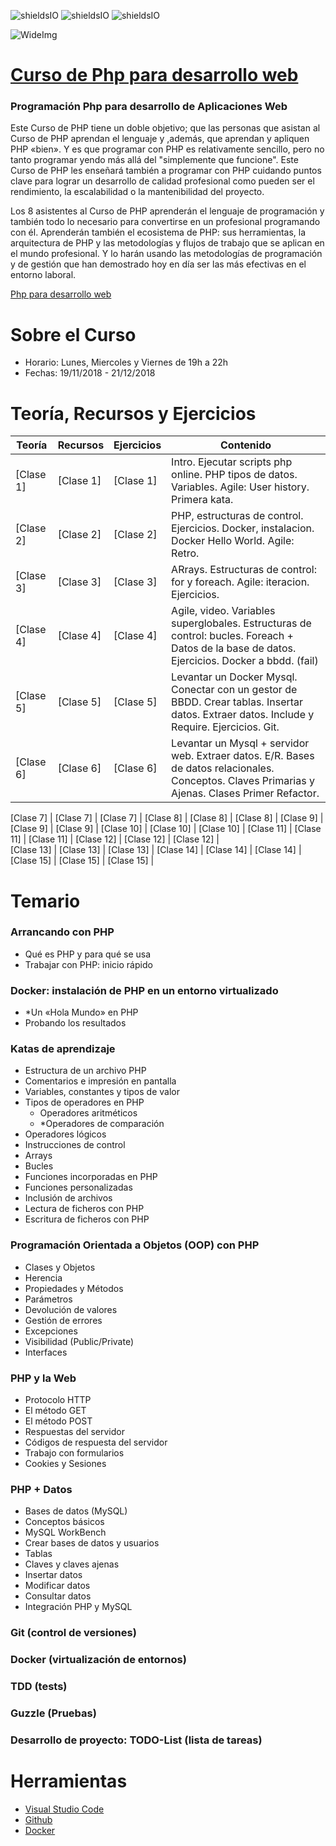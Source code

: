 ![shieldsIO](https://img.shields.io/github/issues/Fictizia/Curso-JS-para-desarrolladores-web_ed10.svg)
![shieldsIO](https://img.shields.io/github/forks/Fictizia/Curso-JS-para-desarrolladores-web_ed10.svg)
![shieldsIO](https://img.shields.io/github/stars/Fictizia/Curso-JS-para-desarrolladores-web_ed10.svg)

![WideImg](http://fictizia.com/img/github/Fictizia-plan-estudios-github.jpg)

# [Curso de Php para desarrollo web](https://fictizia.com/formacion/curso-php)
### Programación Php para desarrollo de Aplicaciones Web

Este Curso de PHP tiene un doble objetivo; que las personas que asistan al Curso de PHP aprendan el lenguaje y ,además, que aprendan y apliquen PHP «bien». Y es que programar con PHP es relativamente sencillo, pero no tanto programar yendo más allá del "simplemente que funcione". Este Curso de PHP les enseñará también a programar con PHP cuidando puntos clave para lograr un desarrollo de calidad profesional como pueden ser el rendimiento, la escalabilidad o la mantenibilidad del proyecto.

Los 8 asistentes al Curso de PHP aprenderán el lenguaje de programación y también todo lo necesario para convertirse en un profesional programando con él. Aprenderán también el ecosistema de PHP: sus herramientas, la arquitectura de PHP y las metodologías y flujos de trabajo que se aplican en el mundo profesional. Y lo harán usando las metodologías de programación y de gestión que han demostrado hoy en día ser las más efectivas en el entorno laboral.

[Php para desarrollo web](http://fictizia.com/formacion/curso_php)

Sobre el Curso
=================
* Horario: Lunes, Miercoles y Viernes de 19h a 22h
* Fechas: 19/11/2018 - 21/12/2018

Teoría, Recursos y Ejercicios
=================
Teoría | Recursos | Ejercicios | Contenido
------------ | ------------- | ------------- | -------------
[Clase 1] | [Clase 1] | [Clase 1] | Intro. Ejecutar scripts php online. PHP tipos de datos. Variables. Agile: User history. Primera kata.
[Clase 2] | [Clase 2] | [Clase 2] | PHP, estructuras de control. Ejercicios. Docker, instalacion. Docker Hello World. Agile: Retro.
[Clase 3] | [Clase 3] | [Clase 3] | ARrays. Estructuras de control: for y foreach. Agile: iteracion. Ejercicios. 
[Clase 4] | [Clase 4] | [Clase 4] | Agile, video. Variables superglobales. Estructuras de control: bucles. Foreach + Datos de la base de datos. Ejercicios. Docker a bbdd. (fail)
[Clase 5] | [Clase 5] | [Clase 5] | Levantar un Docker Mysql. Conectar con un gestor de BBDD. Crear tablas. Insertar datos. Extraer datos. Include y Require. Ejercicios. Git.  
[Clase 6] | [Clase 6] | [Clase 6] | Levantar un Mysql + servidor web. Extraer datos. E/R. Bases de datos relacionales. Conceptos. Claves Primarias y Ajenas. Clases  Primer Refactor.

[Clase 7] | [Clase 7] | [Clase 7] | 
[Clase 8] | [Clase 8] | [Clase 8] | 
[Clase 9] | [Clase 9] | [Clase 9] | 
[Clase 10] | [Clase 10] | [Clase 10] | 
[Clase 11] | [Clase 11] | [Clase 11] | 
[Clase 12] | [Clase 12] | [Clase 12] |  
[Clase 13] | [Clase 13] | [Clase 13] |
[Clase 14] | [Clase 14] | [Clase 14] |
[Clase 15] | [Clase 15] | [Clase 15] | 


Temario
=================

### Arrancando con PHP ###
* Qué es PHP y para qué se usa
* Trabajar con PHP: inicio rápido

### Docker: instalación de PHP en un entorno virtualizado
* *Un «Hola Mundo» en PHP
* Probando los resultados

### Katas de aprendizaje
* Estructura de un archivo PHP
* Comentarios e impresión en pantalla
* Variables, constantes y tipos de valor
* Tipos de operadores en PHP
    * Operadores aritméticos
    * *Operadores de comparación
* Operadores lógicos
* Instrucciones de control
* Arrays
* Bucles
* Funciones incorporadas en PHP
* Funciones personalizadas
* Inclusión de archivos
* Lectura de ficheros con PHP
* Escritura de ficheros con PHP
### Programación Orientada a Objetos (OOP) con PHP
* Clases y Objetos
* Herencia
* Propiedades y Métodos
* Parámetros
* Devolución de valores
* Gestión de errores
* Excepciones
* Visibilidad (Public/Private)
* Interfaces
### PHP y la Web
* Protocolo HTTP
* El método GET
* El método POST
* Respuestas del servidor
* Códigos de respuesta del servidor
* Trabajo con formularios
* Cookies y Sesiones
### PHP + Datos
* Bases de datos (MySQL)
* Conceptos básicos
* MySQL WorkBench
* Crear bases de datos y usuarios
* Tablas
* Claves y claves ajenas
* Insertar datos
* Modificar datos
* Consultar datos
* Integración PHP y MySQL
### Git (control de versiones)
### Docker (virtualización de entornos)
### TDD (tests)
### Guzzle (Pruebas)
### Desarrollo de proyecto: TODO-List (lista de tareas)



Herramientas
=================
* [Visual Studio Code](https://code.visualstudio.com/)
* [Github](https://github.com/)
* [Docker](https://www.docker.com/)

